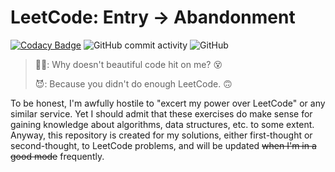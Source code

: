 # LeetCode: Entry -> Abandonment

[![Codacy Badge](https://app.codacy.com/project/badge/Grade/d12ba0364be44917ac7388a3855f6f64)](https://www.codacy.com/gh/ArvinZJC/LeetCode-Entry2Abandonment/dashboard?utm_source=github.com&utm_medium=referral&utm_content=ArvinZJC/LeetCode-Entry2Abandonment&utm_campaign=Badge_Grade)
![GitHub commit activity](https://img.shields.io/github/commit-activity/m/ArvinZJC/LeetCode-Entry2Abandonment)
![GitHub](https://img.shields.io/github/license/ArvinZJC/LeetCode-Entry2Abandonment)

> 👨‍💻: Why doesn't beautiful code hit on me? 😵
>
> 😈: Because you didn't do enough LeetCode. 🙃

To be honest, I'm awfully hostile to "excert my power over LeetCode" or any similar service. Yet I should admit that these exercises do make sense for gaining knowledge about algorithms, data structures, etc. to some extent. Anyway, this repository is created for my solutions, either first-thought or second-thought, to LeetCode problems, and will be updated ~~when I'm in a good mode~~ frequently.
